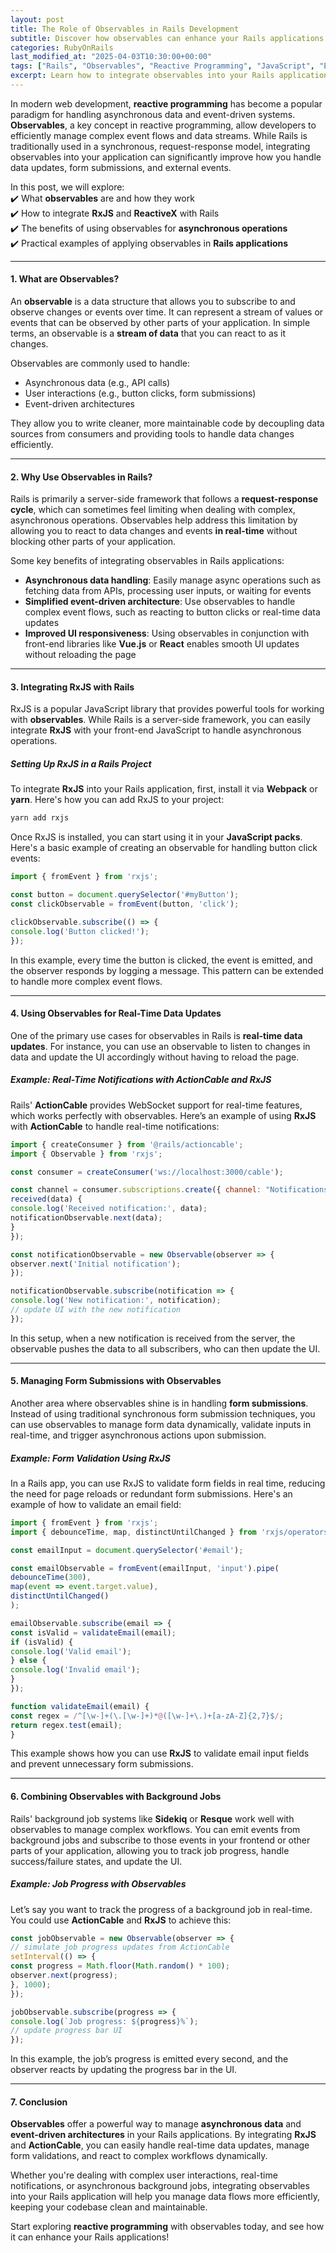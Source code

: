```yaml
---
layout: post  
title: The Role of Observables in Rails Development  
subtitle: Discover how observables can enhance your Rails applications by enabling reactive programming and efficient data management.  
categories: RubyOnRails
last_modified_at: "2025-04-03T10:30:00+00:00"
tags: ["Rails", "Observables", "Reactive Programming", "JavaScript", "Event-Driven"]  
excerpt: Learn how to integrate observables into your Rails applications for better handling of asynchronous operations and dynamic updates.  
---
```

In modern web development, **reactive programming** has become a popular paradigm for handling asynchronous data and event-driven systems. **Observables**, a key concept in reactive programming, allow developers to efficiently manage complex event flows and data streams. While Rails is traditionally used in a synchronous, request-response model, integrating observables into your application can significantly improve how you handle data updates, form submissions, and external events.

In this post, we will explore:  
✔️ What **observables** are and how they work  
✔️ How to integrate **RxJS** and **ReactiveX** with Rails  
✔️ The benefits of using observables for **asynchronous operations**  
✔️ Practical examples of applying observables in **Rails applications**

---

#### **1. What are Observables?**
An **observable** is a data structure that allows you to subscribe to and observe changes or events over time. It can represent a stream of values or events that can be observed by other parts of your application. In simple terms, an observable is a **stream of data** that you can react to as it changes.

Observables are commonly used to handle:
- Asynchronous data (e.g., API calls)
- User interactions (e.g., button clicks, form submissions)
- Event-driven architectures

They allow you to write cleaner, more maintainable code by decoupling data sources from consumers and providing tools to handle data changes efficiently.

---

#### **2. Why Use Observables in Rails?**
Rails is primarily a server-side framework that follows a **request-response cycle**, which can sometimes feel limiting when dealing with complex, asynchronous operations. Observables help address this limitation by allowing you to react to data changes and events **in real-time** without blocking other parts of your application.

Some key benefits of integrating observables in Rails applications:
- **Asynchronous data handling**: Easily manage async operations such as fetching data from APIs, processing user inputs, or waiting for events
- **Simplified event-driven architecture**: Use observables to handle complex event flows, such as reacting to button clicks or real-time data updates
- **Improved UI responsiveness**: Using observables in conjunction with front-end libraries like **Vue.js** or **React** enables smooth UI updates without reloading the page

---

#### **3. Integrating RxJS with Rails**
RxJS is a popular JavaScript library that provides powerful tools for working with **observables**. While Rails is a server-side framework, you can easily integrate **RxJS** with your front-end JavaScript to handle asynchronous operations.

##### **Setting Up RxJS in a Rails Project**
To integrate **RxJS** into your Rails application, first, install it via **Webpack** or **yarn**. Here's how you can add RxJS to your project:  
```bash  
yarn add rxjs  
```

Once RxJS is installed, you can start using it in your **JavaScript packs**. Here's a basic example of creating an observable for handling button click events:  
```javascript  
import { fromEvent } from 'rxjs';

const button = document.querySelector('#myButton');  
const clickObservable = fromEvent(button, 'click');

clickObservable.subscribe(() => {  
console.log('Button clicked!');  
});  
```

In this example, every time the button is clicked, the event is emitted, and the observer responds by logging a message. This pattern can be extended to handle more complex event flows.

---

#### **4. Using Observables for Real-Time Data Updates**
One of the primary use cases for observables in Rails is **real-time data updates**. For instance, you can use an observable to listen to changes in data and update the UI accordingly without having to reload the page.

##### **Example: Real-Time Notifications with ActionCable and RxJS**
Rails' **ActionCable** provides WebSocket support for real-time features, which works perfectly with observables. Here’s an example of using **RxJS** with **ActionCable** to handle real-time notifications:  
```javascript  
import { createConsumer } from '@rails/actioncable';  
import { Observable } from 'rxjs';

const consumer = createConsumer('ws://localhost:3000/cable');

const channel = consumer.subscriptions.create({ channel: "NotificationsChannel" }, {  
received(data) {  
console.log('Received notification:', data);  
notificationObservable.next(data);  
}  
});

const notificationObservable = new Observable(observer => {  
observer.next('Initial notification');  
});

notificationObservable.subscribe(notification => {  
console.log('New notification:', notification);  
// update UI with the new notification  
});  
```

In this setup, when a new notification is received from the server, the observable pushes the data to all subscribers, who can then update the UI.

---

#### **5. Managing Form Submissions with Observables**
Another area where observables shine is in handling **form submissions**. Instead of using traditional synchronous form submission techniques, you can use observables to manage form data dynamically, validate inputs in real-time, and trigger asynchronous actions upon submission.

##### **Example: Form Validation Using RxJS**
In a Rails app, you can use RxJS to validate form fields in real time, reducing the need for page reloads or redundant form submissions. Here's an example of how to validate an email field:  
```javascript  
import { fromEvent } from 'rxjs';  
import { debounceTime, map, distinctUntilChanged } from 'rxjs/operators';

const emailInput = document.querySelector('#email');

const emailObservable = fromEvent(emailInput, 'input').pipe(  
debounceTime(300),  
map(event => event.target.value),  
distinctUntilChanged()  
);

emailObservable.subscribe(email => {  
const isValid = validateEmail(email);  
if (isValid) {  
console.log('Valid email');  
} else {  
console.log('Invalid email');  
}  
});

function validateEmail(email) {  
const regex = /^[\w-]+(\.[\w-]+)*@([\w-]+\.)+[a-zA-Z]{2,7}$/;  
return regex.test(email);  
}  
```

This example shows how you can use **RxJS** to validate email input fields and prevent unnecessary form submissions.

---

#### **6. Combining Observables with Background Jobs**
Rails' background job systems like **Sidekiq** or **Resque** work well with observables to manage complex workflows. You can emit events from background jobs and subscribe to those events in your frontend or other parts of your application, allowing you to track job progress, handle success/failure states, and update the UI.

##### **Example: Job Progress with Observables**
Let’s say you want to track the progress of a background job in real-time. You could use **ActionCable** and **RxJS** to achieve this:  
```javascript  
const jobObservable = new Observable(observer => {  
// simulate job progress updates from ActionCable  
setInterval(() => {  
const progress = Math.floor(Math.random() * 100);  
observer.next(progress);  
}, 1000);  
});

jobObservable.subscribe(progress => {  
console.log(`Job progress: ${progress}%`);  
// update progress bar UI  
});  
```

In this example, the job’s progress is emitted every second, and the observer reacts by updating the progress bar in the UI.

---

#### **7. Conclusion**
**Observables** offer a powerful way to manage **asynchronous data** and **event-driven architectures** in your Rails applications. By integrating **RxJS** and **ActionCable**, you can easily handle real-time data updates, manage form validations, and react to complex workflows dynamically.

Whether you're dealing with complex user interactions, real-time notifications, or asynchronous background jobs, integrating observables into your Rails application will help you manage data flows more efficiently, keeping your codebase clean and maintainable.

Start exploring **reactive programming** with observables today, and see how it can enhance your Rails applications!

